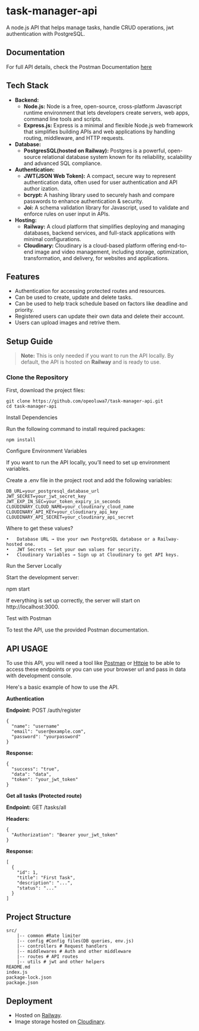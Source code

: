 # task-manager-api

A node.js API that helps manage tasks, handle CRUD operations, jwt authentication with PostgreSQL.

## Documentation

For full API details, check the Postman Documentation [here](https://documenter.getpostman.com/view/42958843/2sB2cPk5wr)

## Tech Stack

- **Backend:**
  - **Node.js:** Node is a free, open-source, cross-platform Javascript runtime environment that lets developers create servers, web apps, command line tools and scripts.
  - **Express.js:** Express is a minimal and flexible Node.js web framework that simplifies building APIs and web applications by handling routing, middleware, and HTTP requests.
- **Database:**
  - **PostgresSQL(hosted on Railway):** Postgres is a powerful, open-source relational database system known for its reliability, scalability and advanced SQL compliance.
- **Authentication:**
  - **JWT(JSON Web Token):** A compact, secure way to represent authentication data, often used for user authentication and API author ization.
  - **bcrypt:** A hashing library used to securely hash and compare passwords to enhance authentication & security.
  - **Joi:** A schema validation library for Javascript, used to validate and enforce rules on user input in APIs.
- **Hosting:**
  - **Railway:** A cloud platform that simplifies deploying and managing databases, backend services, and full-stack applications with minimal configurations.
  - **Cloudinary:** Cloudinary is a cloud-based platform offering end-to-end image and video management, including storage, optimization, transformation, and delivery, for websites and applications.

## Features

- Authentication for accessing protected routes and resources.
- Can be used to create, update and delete tasks.
- Can be used to help track schedule based on factors like deadline and priority.
- Registered users can update their own data and delete their account.
- Users can upload images and retrive them.

## **Setup Guide**  

> **Note:** This is only needed if you want to run the API locally. By default, the API is hosted on **Railway** and is ready to use.  

### **Clone the Repository**  
First, download the project files:  
```
git clone https://github.com/opeoluwa7/task-manager-api.git
cd task-manager-api
```

Install Dependencies

Run the following command to install required packages:

`npm install`

Configure Environment Variables

If you want to run the API locally, you’ll need to set up environment variables.

Create a .env file in the project root and add the following variables:
```
DB_URL=your_postgresql_database_url
JWT_SECRET=your_jwt_secret_key
JWT_EXP_IN_SEC=your_token_expiry_in_seconds
CLOUDINARY_CLOUD_NAME=your_cloudinary_cloud_name
CLOUDINARY_API_KEY=your_cloudinary_api_key
CLOUDINARY_API_SECRET=your_cloudinary_api_secret
```

Where to get these values?

	•	Database URL → Use your own PostgreSQL database or a Railway-hosted one.
	•	JWT Secrets → Set your own values for security.
	•	Cloudinary Variables → Sign up at Cloudinary to get API keys.

Run the Server Locally

Start the development server:

npm start

If everything is set up correctly, the server will start on http://localhost:3000.

Test with Postman

To test the API, use the provided Postman documentation.


## API USAGE

To use this API, you will need a tool like [Postman](https://www.postman.com/) or [Httpie](https://httpie.io/) to be able to access these endpoints or you can use your browser url and pass in data with development console.

Here's a basic example of how to use the API.

**Authentication**

**Endpoint:** POST /auth/register

```
{
  "name": "username"
  "email": "user@example.com",
  "password": "yourpassword"
}
```

**Response:**

```
{
  "success": "true",
  "data": "data",
  "token": "your_jwt_token"
}
```

**Get all tasks (Protected route)**

**Endpoint:** GET /tasks/all

**Headers:**

```
{
  "Authorization": "Bearer your_jwt_token"
}
```

**Response:**

```
[
  {
    "id": 1,
    "title": "First Task",
    "description": "...",
    "status": "..."
  }
]
```

## Project Structure

```
src/
    |-- common #Rate limiter
    |-- config #Config files(DB queries, env.js)
    |-- controllers # Request handlers
    |-- middlewares # Auth and other middleware
    |-- routes # API routes
    |-- utils # jwt and other helpers
README.md
index.js
package-lock.json
package.json
```

## Deployment

- Hosted on [Railway](https://railway.com).
- Image storage hosted on [Cloudinary](https://cloudinary.com).
